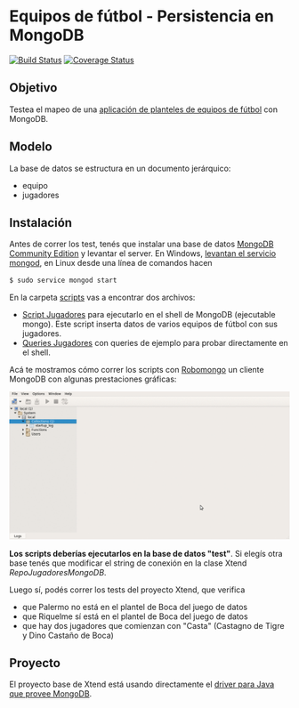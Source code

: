 # Equipos de fútbol - Persistencia en MongoDB

[![Build Status](https://travis-ci.org/uqbar-project/eg-equipos-futbol-mongodb.svg?branch=master)](https://travis-ci.org/uqbar-project/eg-equipos-futbol-mongodb) [![Coverage Status](https://coveralls.io/repos/github/uqbar-project/eg-equipos-futbol-mongodb/badge.svg?branch=master&service=github)](https://coveralls.io/github/uqbar-project/eg-equipos-futbol-mongodb?branch=master&service=github&refresh=1)


## Objetivo
Testea el mapeo de una [aplicación de planteles de equipos de fútbol](https://github.com/uqbar-project/eg-equipos-futbol-mongodb/wiki) con MongoDB. 

## Modelo
La base de datos se estructura en un documento jerárquico:

* equipo 
 * jugadores

## Instalación
Antes de correr los test, tenés que instalar una base de datos [MongoDB Community Edition](https://www.mongodb.com/) y levantar el server. En Windows, [levantan el servicio mongod](https://docs.mongodb.com/manual/tutorial/install-mongodb-on-windows/), en Linux desde una línea de comandos hacen

```bash
$ sudo service mongod start
```

En la carpeta [scripts](scripts) vas a encontrar dos archivos:

* [Script Jugadores](scripts/Script_Jugadores.js) para ejecutarlo en el shell de MongoDB (ejecutable mongo). Este script inserta datos de varios equipos de fútbol con sus jugadores.
* [Queries Jugadores](scripts/Queries_Jugadores.js) con queries de ejemplo para probar directamente en el shell.

Acá te mostramos cómo correr los scripts con [Robomongo](https://robomongo.org/) un cliente MongoDB con algunas prestaciones gráficas:

![video](video/demo.gif)

**Los scripts deberías ejecutarlos en la base de datos "test"**. Si elegís otra base tenés que modificar el string de conexión en la clase Xtend _RepoJugadoresMongoDB_.

Luego sí, podés correr los tests del proyecto Xtend, que verifica

* que Palermo no está en el plantel de Boca del juego de datos
* que Riquelme sí está en el plantel de Boca del juego de datos
* que hay dos jugadores que comienzan con "Casta" (Castagno de Tigre y Dino Castaño de Boca)

## Proyecto
El proyecto base de Xtend está usando directamente el [driver para Java que provee MongoDB](https://docs.mongodb.com/getting-started/java/client/).

